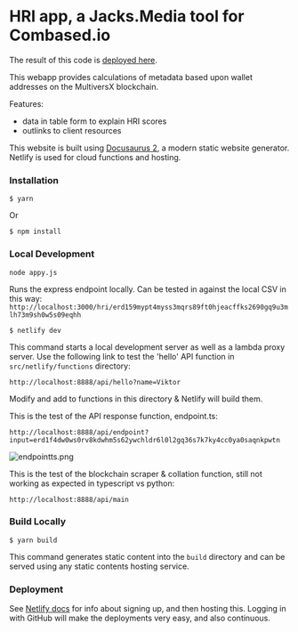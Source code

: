 # HRI app, a Jacks.Media tool for Combased.io

The result of this code is [deployed here](https://comverse.netlify.app/).

This webapp provides calculations of metadata based upon wallet addresses on the MultiversX blockchain.

Features:
- data in table form to explain HRI scores
- outlinks to client resources

This website is built using [Docusaurus 2](https://docusaurus.io/), a modern static website generator. Netlify is used for cloud functions and hosting.

### Installation

```
$ yarn
```
Or
```
$ npm install
```

### Local Development

```
node appy.js
```

Runs the express endpoint locally. Can be tested in against the local CSV in this way:
`http://localhost:3000/hri/erd159mypt4myss3mqrs89ft0hjeacffks2690gq9u3mlh73m9sh0w5s09eqhh`


```
$ netlify dev
```

This command starts a local development server as well as a lambda proxy server. Use the following link to test the 'hello' API function in ```src/netlify/functions``` directory:

```http://localhost:8888/api/hello?name=Viktor```

Modify and add to functions in this directory & Netlify will build them.

This is the test of the API response function, endpoint.ts:

```http://localhost:8888/api/endpoint?input=erd1f4dw0ws0rv8kdwhm5s62ywchldr6l0l2gq36s7k7ky4cc0ya0saqnkpwtn```

![endpointts.png](./endpointts.png)

This is the test of the blockchain scraper & collation function, still not working as expected in typescript vs python:

```http://localhost:8888/api/main```

### Build Locally

```
$ yarn build
```

This command generates static content into the `build` directory and can be served using any static contents hosting service.

### Deployment

See [Netlify docs](https://www.netlify.com/products/deploy-previews/?utm_medium=paid_search&utm_source=google&utm_campaign=GS_Connect:+Netlify+Brand&utm_term=netlify) for info about signing up, and then hosting this. Logging in with GitHub will make the deployments very easy, and also continuous. 